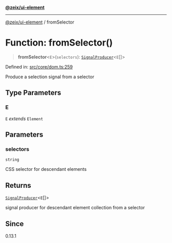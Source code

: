 [**@zeix/ui-element**](../README.md)

***

[@zeix/ui-element](../globals.md) / fromSelector

# Function: fromSelector()

> **fromSelector**\<`E`\>(`selectors`): [`SignalProducer`](../type-aliases/SignalProducer.md)\<`E`[]\>

Defined in: [src/core/dom.ts:259](https://github.com/zeixcom/ui-element/blob/ca211b4b90c507d609f4e96effa3624e9208d00e/src/core/dom.ts#L259)

Produce a selection signal from a selector

## Type Parameters

### E

`E` *extends* `Element`

## Parameters

### selectors

`string`

CSS selector for descendant elements

## Returns

[`SignalProducer`](../type-aliases/SignalProducer.md)\<`E`[]\>

signal producer for descendant element collection from a selector

## Since

0.13.1
